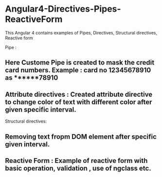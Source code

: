 # Angular4-Directives-Pipes-ReactiveForm
This Angular 4 contains examples of Pipes, Directives, Structural directives, Reactive form

Pipe : 

Here Custome Pipe is created to mask the credit card numbers. 
Example : card no 12345678910 as ******78910
---------------------------------------------------------------


Attribute directives : 
Created attribute directive to change color of text with different color after given specific interval.
----------------------------------------------------------------

Structural directives: 

Removing text fropm DOM element after specific given interval.
----------------------------------------------------------------

Reactive Form :
Example of reactive form with basic operation, validation , use of ngclass etc.
----------------------------------------------------------------

